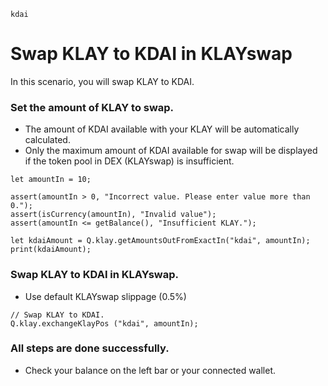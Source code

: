 ```meta-Currency
kdai
```

# Swap KLAY to KDAI in KLAYswap

In this scenario, you will swap KLAY to KDAI.

### Set the amount of KLAY to swap.

- The amount of KDAI available with your KLAY will be automatically calculated.
- Only the maximum amount of KDAI available for swap will be displayed if the token pool in DEX (KLAYswap) is insufficient.

```input-Dynamic KLAY
let amountIn = 10;
```

```input-Verify
assert(amountIn > 0, "Incorrect value. Please enter value more than 0.");
assert(isCurrency(amountIn), "Invalid value");
assert(amountIn <= getBalance(), "Insufficient KLAY.");
```

```output-Dynamic KDAI
let kdaiAmount = Q.klay.getAmountsOutFromExactIn("kdai", amountIn);
print(kdaiAmount);
```

### Swap KLAY to KDAI in KLAYswap.

- Use default KLAYswap slippage (0.5%)

```taster
// Swap KLAY to KDAI.
Q.klay.exchangeKlayPos ("kdai", amountIn);
```

### All steps are done successfully.

- Check your balance on the left bar or your connected wallet.
